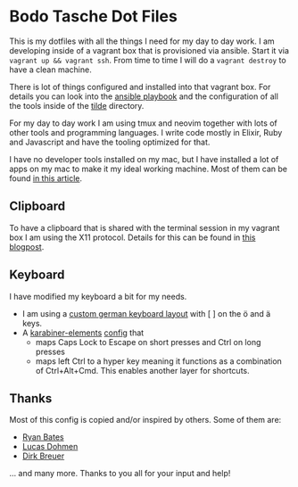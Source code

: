 # Bodo Tasche Dot Files #

This is my dotfiles with all the things I need for my day to day work. I am
developing inside of a vagrant box that is provisioned via ansible. Start it
via `vagrant up && vagrant ssh`. From time to time I will do a `vagrant
destroy` to have a clean machine.

There is lot of things configured and installed into that vagrant box. For
details you can look into the [ansible playbook](ansible/playbook.yml) and
the configuration of all the tools inside of the [tilde](tilde) directory.

For my day to day work I am using tmux and neovim together with lots of other
tools and programming languages. I write code mostly in Elixir, Ruby and
Javascript and have the tooling optimized for that.

I have no developer tools installed on my mac, but I have installed a lot of
apps on my mac to make it my ideal working machine. Most of them can be
found [in this article](https://thesweetsetup.com/bodo-tasches-mac-iphone-setup/).

## Clipboard

To have a clipboard that is shared with the terminal session in my vagrant box
I am using the X11 protocol. Details for this can be found in [this blogpost](https://bitboxer.de/2017/08/06/ssh-with-clipboard/).

## Keyboard

I have modified my keyboard a bit for my needs.

* I am using a [custom german keyboard layout](http://bitboxer.de/2012/05/21/german-coding-keyboard-layout-for-macs/)
  with [ ] on the ö and ä keys.
* A [karabiner-elements](https://github.com/tekezo/Karabiner-Elements) [config](tilde/config/karabiner/karabiner.json) that
  * maps Caps Lock to Escape on short presses and Ctrl on long presses
  * maps left Ctrl to a hyper key meaning it functions as a combination of
    Ctrl+Alt+Cmd. This enables another layer for shortcuts.

## Thanks

Most of this config is copied and/or inspired by others. Some of
them are:

* [Ryan Bates](https://github.com/ryanb)
* [Lucas Dohmen](https://github.com/moonglum/dotfiles)
* [Dirk Breuer](https://github.com/railsbros-dirk)

… and many more. Thanks to you all for your input and help!
